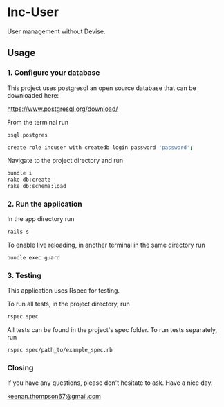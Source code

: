 # Inc-User

User management without Devise.

## Usage

### 1. Configure your database

This project uses postgresql an open source database that can be downloaded here:

https://www.postgresql.org/download/

From the terminal run

```bash
psql postgres

create role incuser with createdb login password 'password';
```

Navigate to the project directory and run

```bash
bundle i
rake db:create
rake db:schema:load
```

### 2. Run the application

In the app directory run

```bash
rails s
```

To enable live reloading, in another terminal in the same directory run

```bash
bundle exec guard
```

### 3. Testing

This application uses Rspec for testing.

To run all tests, in the project directory, run

```bash
rspec spec
```

All tests can be found in the project's spec folder. To run tests separately, run

```bash
rspec spec/path_to/example_spec.rb
```

### Closing

If you have any questions, please don't hesitate to ask. Have a nice day.

keenan.thompson67@gmail.com
